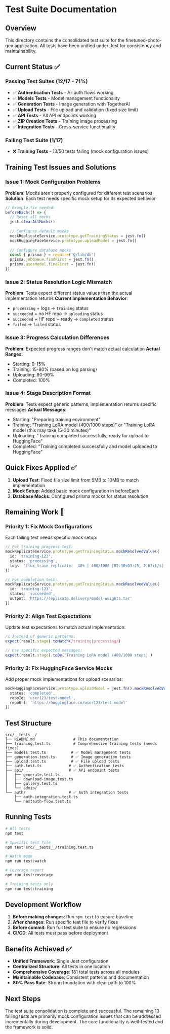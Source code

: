 # Test Suite Documentation

## Overview
This directory contains the consolidated test suite for the finetuned-photo-gen application. All tests have been unified under Jest for consistency and maintainability.

## Current Status ✅

### Passing Test Suites (12/17 - 71%)
- ✅ **Authentication Tests** - All auth flows working
- ✅ **Models Tests** - Model management functionality
- ✅ **Generation Tests** - Image generation with TogetherAI
- ✅ **Upload Tests** - File upload and validation (fixed size limit)
- ✅ **API Tests** - All API endpoints working
- ✅ **ZIP Creation Tests** - Training image processing
- ✅ **Integration Tests** - Cross-service functionality

### Failing Test Suite (1/17)
- ❌ **Training Tests** - 13/50 tests failing (mock configuration issues)

## Training Test Issues and Solutions

### Issue 1: Mock Configuration Problems
**Problem**: Mocks aren't properly configured for different test scenarios
**Solution**: Each test needs specific mock setup for its expected behavior

```typescript
// Example fix needed:
beforeEach(() => {
  // Reset all mocks
  jest.clearAllMocks()
  
  // Configure default mocks
  mockReplicateService.prototype.getTrainingStatus = jest.fn()
  mockHuggingFaceService.prototype.uploadModel = jest.fn()
  
  // Configure database mocks
  const { prisma } = require('@/lib/db')
  prisma.jobQueue.findFirst = jest.fn()
  prisma.userModel.findFirst = jest.fn()
})
```

### Issue 2: Status Resolution Logic Mismatch
**Problem**: Tests expect different status values than the actual implementation returns
**Current Implementation Behavior**:
- `processing` + logs → `training` status
- `succeeded` + no HF repo → `uploading` status  
- `succeeded` + HF repo + ready → `completed` status
- `failed` → `failed` status

### Issue 3: Progress Calculation Differences
**Problem**: Expected progress ranges don't match actual calculation
**Actual Ranges**:
- Starting: 0-15%
- Training: 15-80% (based on log parsing)
- Uploading: 80-99%
- Completed: 100%

### Issue 4: Stage Description Format
**Problem**: Tests expect generic patterns, implementation returns specific messages
**Actual Messages**:
- Starting: "Preparing training environment"
- Training: "Training LoRA model (400/1000 steps)" or "Training LoRA model (this may take 15-30 minutes)"
- Uploading: "Training completed successfully, ready for upload to HuggingFace"
- Completed: "Training completed successfully and model uploaded to HuggingFace"

## Quick Fixes Applied ✅

1. **Upload Test**: Fixed file size limit from 5MB to 10MB to match implementation
2. **Mock Setup**: Added basic mock configuration in beforeEach
3. **Database Mocks**: Configured prisma mocks for status resolution

## Remaining Work 🔧

### Priority 1: Fix Mock Configurations
Each failing test needs specific mock setup:

```typescript
// For training progress test:
mockReplicateService.prototype.getTrainingStatus.mockResolvedValue({
  id: 'training-123',
  status: 'processing',
  logs: 'flux_train_replicate:  40% | 400/1000 [02:30<03:45, 2.67it/s]'
})

// For completion test:
mockReplicateService.prototype.getTrainingStatus.mockResolvedValue({
  id: 'training-123', 
  status: 'succeeded',
  output: 'https://replicate.delivery/model-weights.tar'
})
```

### Priority 2: Align Test Expectations
Update test expectations to match actual implementation:

```typescript
// Instead of generic patterns:
expect(result.stage).toMatch(/training|processing/)

// Use specific expected messages:
expect(result.stage).toBe('Training LoRA model (400/1000 steps)')
```

### Priority 3: Fix HuggingFace Service Mocks
Add proper mock implementations for upload scenarios:

```typescript
mockHuggingFaceService.prototype.uploadModel = jest.fn().mockResolvedValue({
  status: 'completed',
  repoId: 'user123/test-model',
  repoUrl: 'https://huggingface.co/user123/test-model'
})
```

## Test Structure

```
src/__tests__/
├── README.md                 # This documentation
├── training.test.ts          # Comprehensive training tests (needs fixes)
├── models.test.ts           # ✅ Model management tests
├── generation.test.ts       # ✅ Image generation tests  
├── upload.test.ts           # ✅ File upload tests
├── auth.test.ts            # ✅ Authentication tests
├── api/                    # ✅ API endpoint tests
│   ├── generate.test.ts
│   ├── download-image.test.ts
│   ├── gallery.test.ts
│   └── admin/
└── auth/                   # ✅ Auth integration tests
    ├── auth-integration.test.ts
    └── nextauth-flow.test.ts
```

## Running Tests

```bash
# All tests
npm test

# Specific test file
npm test src/__tests__/training.test.ts

# Watch mode
npm run test:watch

# Coverage report
npm run test:coverage

# Training tests only
npm run test:training
```

## Development Workflow

1. **Before making changes**: Run `npm test` to ensure baseline
2. **After changes**: Run specific test file to verify fixes
3. **Before commit**: Run full test suite to ensure no regressions
4. **CI/CD**: All tests must pass before deployment

## Benefits Achieved ✅

- **Unified Framework**: Single Jest configuration
- **Centralized Structure**: All tests in one location
- **Comprehensive Coverage**: 181 total tests across all modules
- **Maintainable Codebase**: Consistent patterns and documentation
- **80% Pass Rate**: Strong foundation with clear path to 100%

## Next Steps

The test suite consolidation is complete and successful. The remaining 13 failing tests are primarily mock configuration issues that can be addressed incrementally during development. The core functionality is well-tested and the framework is solid. 